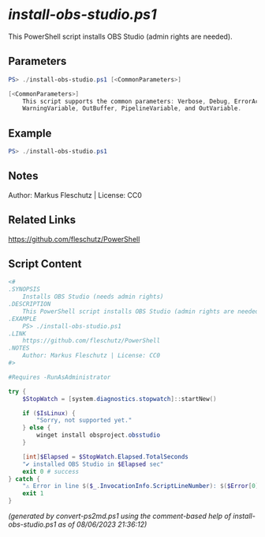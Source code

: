 *install-obs-studio.ps1*
================

This PowerShell script installs OBS Studio (admin rights are needed).

Parameters
----------
```powershell
PS> ./install-obs-studio.ps1 [<CommonParameters>]

[<CommonParameters>]
    This script supports the common parameters: Verbose, Debug, ErrorAction, ErrorVariable, WarningAction, 
    WarningVariable, OutBuffer, PipelineVariable, and OutVariable.
```

Example
-------
```powershell
PS> ./install-obs-studio.ps1

```

Notes
-----
Author: Markus Fleschutz | License: CC0

Related Links
-------------
https://github.com/fleschutz/PowerShell

Script Content
--------------
```powershell
<#
.SYNOPSIS
	Installs OBS Studio (needs admin rights)
.DESCRIPTION
	This PowerShell script installs OBS Studio (admin rights are needed).
.EXAMPLE
	PS> ./install-obs-studio.ps1
.LINK
	https://github.com/fleschutz/PowerShell
.NOTES
	Author: Markus Fleschutz | License: CC0
#>

#Requires -RunAsAdministrator

try {
	$StopWatch = [system.diagnostics.stopwatch]::startNew()

	if ($IsLinux) {
		"Sorry, not supported yet."
	} else {
		winget install obsproject.obsstudio
	}

	[int]$Elapsed = $StopWatch.Elapsed.TotalSeconds
	"✔️ installed OBS Studio in $Elapsed sec"
	exit 0 # success
} catch {
	"⚠️ Error in line $($_.InvocationInfo.ScriptLineNumber): $($Error[0])"
	exit 1
}
```

*(generated by convert-ps2md.ps1 using the comment-based help of install-obs-studio.ps1 as of 08/06/2023 21:36:12)*
